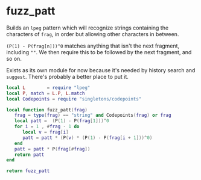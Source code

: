 # fuzz\_patt

Builds an `lpeg` pattern which will recognize strings containing the characters
of `frag`, in order but allowing other characters in between\.

`(P(1) - P(frag[n]))^0` matches anything that isn't the next fragment,
including `""`\.  We then require this to be followed by the next fragment,
and so on\.

Exists as its own module for now because it's needed by history search and
`suggest`\. There's probably a better place to put it\.

```lua
local L        = require "lpeg"
local P, match = L.P, L.match
local Codepoints = require "singletons/codepoints"

local function fuzz_patt(frag)
   frag = type(frag) == "string" and Codepoints(frag) or frag
   local patt =  (P(1) - P(frag[1]))^0
   for i = 1 , #frag - 1 do
      local v = frag[i]
      patt = patt * (P(v) * (P(1) - P(frag[i + 1]))^0)
   end
   patt = patt * P(frag[#frag])
   return patt
end

return fuzz_patt
```
